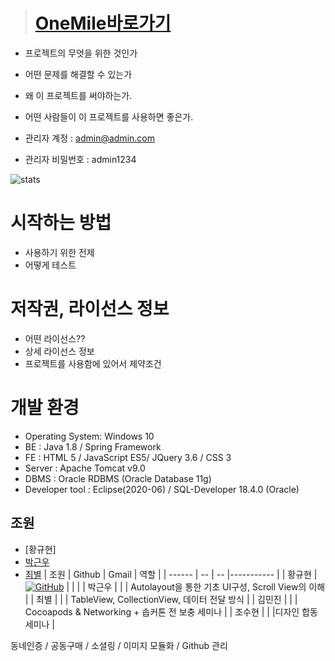 > # [OneMile바로가기](http://www.sysout.co.kr/onemile)
- 프로젝트의 무엇을 위한 것인가
- 어떤 문제를 해결할 수 있는가
- 왜 이 프로젝트를 써야하는가.
- 어떤 사람들이 이 프로젝트를 사용하면 좋은가.

- 관리자 계정 : admin@admin.com
- 관리자 비밀번호 : admin1234

![stats](https://github-readme-stats.vercel.app/api?username=beetrbgus&theme=dark&show_icons=true)
# 시작하는 방법 
- 사용하기 위한 전제
- 어떻게 테스트

# 저작권, 라이선스 정보
- 어떤 라이선스??
- 상세 라이선스 정보
- 프로젝트를 사용함에 있어서 제약조건

# 개발 환경
* Operating System: Windows 10
* BE : Java 1.8 / Spring Framework
* FE : HTML 5 / JavaScript ES5/ JQuery 3.6 / CSS 3
* Server : Apache Tomcat v9.0
* DBMS : Oracle RDBMS (Oracle Database 11g)
* Developer tool : Eclipse(2020-06) / SQL-Developer 18.4.0 (Oracle)

## 조원

-  [황규현]
- [박근우](https://github.com/lostMS95)
-  [최별](https://github.com/ChoeByeol)
| 조원   | Github | Gmail | 역할 |
| ------ | -- | -- |----------- |
| 황규현 | [![GitHub](https://img.shields.io/badge/github-%23121011.svg?style=for-the-badge&logo=github&logoColor=white)](https://github.com/beetrbgus)  |  |  |
| 박근우 |  |  | Autolayout을 통한 기초 UI구성, Scroll View의 이해 |
| 최별 |  |  | TableView, CollectionView, 데이터 전달 방식 |
| 김민진 |  |  | Cocoapods & Networking + 솝커톤 전 보충 세미나 |
| 조수현 |  |  |디자인 합동 세미나 |





동네인증 / 공동구매 / 소셜링 / 이미지 모듈화 / Github 관리
